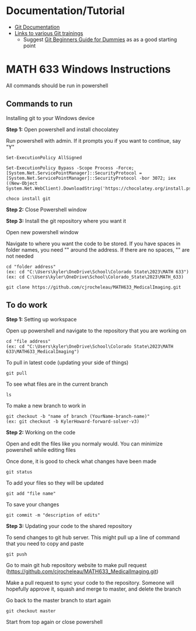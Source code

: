 # Documentation/Tutorial

* [Git Documentation](https://git-scm.com/doc)
* [Links to various Git trainings](https://git-scm.com/doc/ext)
  * Suggest [Git Beginners Guide for Dummies](https://git-scm.com/doc/ext) as as a good starting point

# MATH 633 Windows Instructions
All commands should be run in powershell

## Commands to run 
Installing git to your Windows device

**Step 1:** Open powershell and install chocolatey

Run powershell with admin. If it prompts you if you want to continue, say "Y"

    Set-ExecutionPolicy AllSigned

    Set-ExecutionPolicy Bypass -Scope Process -Force; [System.Net.ServicePointManager]::SecurityProtocol = [System.Net.ServicePointManager]::SecurityProtocol -bor 3072; iex ((New-Object System.Net.WebClient).DownloadString('https://chocolatey.org/install.ps1'))
    
    choco install git
    
**Step 2:** Close Powershell window

**Step 3:** Install the git repository where you want it

Open new powershell window

Navigate to where you want the code to be stored. If you have spaces in folder names, you need "" around the address. If there are no spaces, "" are not needed

    cd "folder address"
    (ex: cd "C:\Users\kyler\OneDrive\School\Colorado State\2023\MATH 633")
    (ex: cd C:\Users\kyler\OneDrive\School\Colorado_State\2023\MATH_633)
    
    git clone https://github.com/cjrocheleau/MATH633_MedicalImaging.git


## To do work
**Step 1:** Setting up workspace

Open up powershell and navigate to the repository that you are working on

    cd "file address" 
    (ex: cd "C:\Users\kyler\OneDrive\School\Colorado State\2023\MATH 633\MATH633_MedicalImaging")

To pull in latest code (updating your side of things)

    git pull 

To see what files are in the current branch

    ls

To make a new branch to work in

    git checkout -b "name of branch (YourName-branch-name)"
    (ex: git checkout -b KylerHoward-forward-solver-v3)
    
**Step 2:** Working on the code

Open and edit the files like you normaly would. You can minimize powershell while editing files

Once done, it is good to check what changes have been made

    git status
    
To add your files so they will be updated

    git add "file name"
    
To save your changes

    git commit -m "description of edits"
    
**Step 3:** Updating your code to the shared repository 

To send changes to git hub server. This might pull up a line of command that you need to copy and paste

    git push

Go to main git hub repository website to make pull request (https://github.com/cjrocheleau/MATH633_MedicalImaging.git)

Make a pull request to sync your code to the repository. Someone will hopefully approve it, squash and merge to master, and delete the branch

Go back to the master branch to start again

    git checkout master

Start from top again or close powershell
